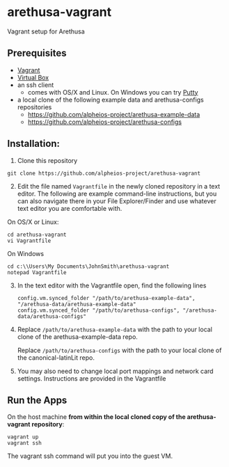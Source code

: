 # arethusa-vagrant
Vagrant setup for Arethusa

## Prerequisites
* [Vagrant](https://www.vagrantup.com/downloads.html)
* [Virtual Box](https://www.virtualbox.org/wiki/Downloads)
* an ssh client 
    * comes with OS/X and Linux. On Windows you can try [Putty](https://www.vagrantup.com/docs/getting-started/)
* a local clone of the following example data and arethusa-configs repositories
    * https://github.com/alpheios-project/arethusa-example-data
    * https://github.com/alpheios-project/arethusa-configs

## Installation:

1. Clone this repository
```
git clone https://github.com/alpheios-project/arethusa-vagrant
```

2. Edit the file named `Vagrantfile` in the newly cloned repository in a text editor. The following are example command-line instructions, but you can also navigate there in your File Explorer/Finder and use whatever text editor you are comfortable with.

On OS/X or Linux:

```
cd arethusa-vagrant
vi Vagrantfile
```

On Windows

```
cd c:\\Users\My Documents\JohnSmith\arethusa-vagrant
notepad Vagrantfile
```


3. In the text editor with the Vagrantfile open, find the following lines

    ```
    config.vm.synced_folder "/path/to/arethusa-example-data", "/arethusa-data/arethusa-example-data"
    config.vm.synced_folder "/path/to/arethusa-configs", "/arethusa-data/arethusa-configs"
    ```

4.
    Replace `/path/to/arethusa-example-data` with the path to your local clone of the arethusa-example-data repo.

    Replace `/path/to/arethusa-configs` with the path to your local clone of the canonical-latinLit repo.

5. You may also need to change local port mappings and network card settings. Instructions are provided in the Vagrantfile

## Run the Apps

On the host machine __from within the local cloned copy of the arethusa-vagrant repository__:

```
vagrant up
vagrant ssh
```

The vagrant ssh command will put you into the guest VM.


